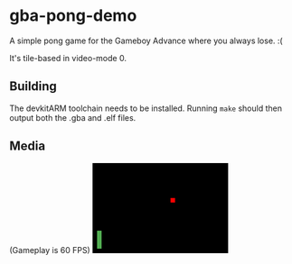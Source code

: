 # gba-pong-demo
A simple pong game for the Gameboy Advance where you always lose. :(

It's tile-based in video-mode 0.  

## Building
The devkitARM toolchain needs to be installed. Running `make` should then output both the .gba and .elf files.

## Media
(Gameplay is 60 FPS)
![play](media/play.gif "Play")

